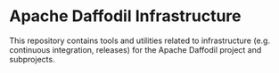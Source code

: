 # Apache Daffodil Infrastructure

This repository contains tools and utilities related to infrastructure (e.g.
continuous integration, releases) for the Apache Daffodil project and
subprojects.
